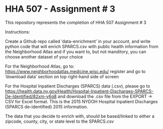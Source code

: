 
# HHA 507 - Assignment # 3

This repository represents the completion of HHA 507 Assignment # 3

Instructions:

Create a Github repo called ‘data-enrichment’ in your account, and write python code that will enrich SPARCS.csv with
public health information from the Neighborhood Atlas and if you want to, but not manditory, you can choose another dataset of your choice

For the Neighborhood Atlas, go to: https://www.neighborhoodatlas.medicine.wisc.edu/ register and go to ‘download data’ section on top right-hand side of screen

For the Hospital Inpatient Discharges (SPARCS) data (.csv), please go to https://health.data.ny.gov/Health/Hospital-Inpatient-Discharges-SPARCS-De-Identified/82xm-y6g8 and download the .csv file from the EXPORT -> CSV for Excel format. This is the 2015 NYDOH Hospital Inpatient Discharges (SPARCS de-identified) 2015 information.  

The data that you decide to enrich with, should be based/linked to either a zipcode, county, city, or state level to the SPARCS.csv

